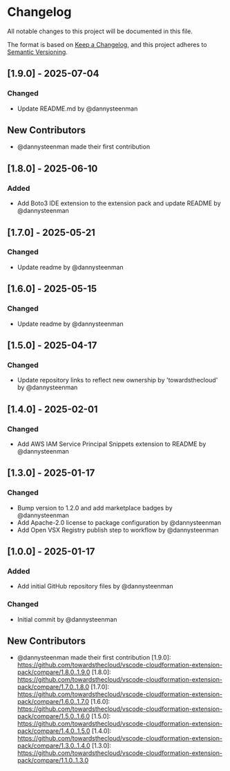 # Changelog

All notable changes to this project will be documented in this file.

The format is based on [Keep a Changelog](https://keepachangelog.com/en/1.0.0/),
and this project adheres to [Semantic Versioning](https://semver.org/spec/v2.0.0.html).

## [1.9.0] - 2025-07-04

### Changed
- Update README.md by @dannysteenman

## New Contributors
* @dannysteenman made their first contribution
## [1.8.0] - 2025-06-10

### Added
- Add Boto3 IDE extension to the extension pack and update README by @dannysteenman

## [1.7.0] - 2025-05-21

### Changed
- Update readme by @dannysteenman

## [1.6.0] - 2025-05-15

### Changed
- Update readme by @dannysteenman

## [1.5.0] - 2025-04-17

### Changed
- Update repository links to reflect new ownership by 'towardsthecloud' by @dannysteenman

## [1.4.0] - 2025-02-01

### Changed
- Add AWS IAM Service Principal Snippets extension to README by @dannysteenman

## [1.3.0] - 2025-01-17

### Changed
- Bump version to 1.2.0 and add marketplace badges by @dannysteenman
- Add Apache-2.0 license to package configuration by @dannysteenman
- Add Open VSX Registry publish step to workflow by @dannysteenman

## [1.0.0] - 2025-01-17

### Added
- Add initial GitHub repository files by @dannysteenman

### Changed
- Initial commit by @dannysteenman

## New Contributors
* @dannysteenman made their first contribution
[1.9.0]: https://github.com/towardsthecloud/vscode-cloudformation-extension-pack/compare/1.8.0..1.9.0
[1.8.0]: https://github.com/towardsthecloud/vscode-cloudformation-extension-pack/compare/1.7.0..1.8.0
[1.7.0]: https://github.com/towardsthecloud/vscode-cloudformation-extension-pack/compare/1.6.0..1.7.0
[1.6.0]: https://github.com/towardsthecloud/vscode-cloudformation-extension-pack/compare/1.5.0..1.6.0
[1.5.0]: https://github.com/towardsthecloud/vscode-cloudformation-extension-pack/compare/1.4.0..1.5.0
[1.4.0]: https://github.com/towardsthecloud/vscode-cloudformation-extension-pack/compare/1.3.0..1.4.0
[1.3.0]: https://github.com/towardsthecloud/vscode-cloudformation-extension-pack/compare/1.1.0..1.3.0

<!-- generated by git-cliff -->
